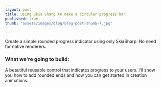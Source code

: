 ```yaml
---
layout: post
title: Using Skia Sharp to make a circular progress bar
published: true,
thumb: "assets/images/blog/blog-post-thumb-7.jpg"

---
```


Create a simple rounded progress indicator using only SkiaSharp. No need for native renderers. 

### What we're going to build:

A beautiful reusable control that indicates progress to your users. I'll show you how to add rounded ends and how you can get started in creation animations.



